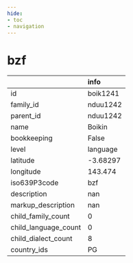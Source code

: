 ```yaml
---
hide:
- toc
- navigation
---
```

# bzf
|                      | info     |
|:---------------------|:---------|
| id                   | boik1241 |
| family_id            | nduu1242 |
| parent_id            | nduu1242 |
| name                 | Boikin   |
| bookkeeping          | False    |
| level                | language |
| latitude             | -3.68297 |
| longitude            | 143.474  |
| iso639P3code         | bzf      |
| description          | nan      |
| markup_description   | nan      |
| child_family_count   | 0        |
| child_language_count | 0        |
| child_dialect_count  | 8        |
| country_ids          | PG       |